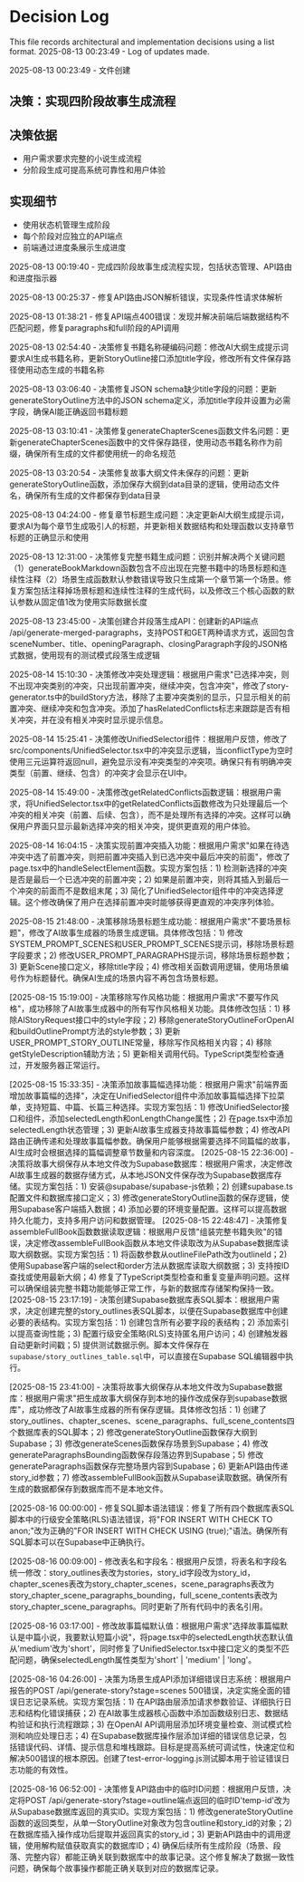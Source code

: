 # Decision Log

This file records architectural and implementation decisions using a list format.
2025-08-13 00:23:49 - Log of updates made.

2025-08-13 00:23:49 - 文件创建

## 决策：实现四阶段故事生成流程

## 决策依据 

*   用户需求要求完整的小说生成流程
*   分阶段生成可提高系统可靠性和用户体验

## 实现细节

*   使用状态机管理生成阶段
*   每个阶段对应独立的API端点
*   前端通过进度条展示生成进度

2025-08-13 00:19:40 - 完成四阶段故事生成流程实现，包括状态管理、API路由和进度指示器

2025-08-13 00:25:37 - 修复API路由JSON解析错误，实现条件性请求体解析

2025-08-13 01:38:21 - 修复API端点400错误：发现并解决前端后端数据结构不匹配问题，修复paragraphs和full阶段的API调用

2025-08-13 02:54:40 - 决策修复书籍名称硬编码问题：修改AI大纲生成提示词要求AI生成书籍名称，更新StoryOutline接口添加title字段，修改所有文件保存路径使用动态生成的书籍名称

2025-08-13 03:06:40 - 决策修复JSON schema缺少title字段的问题：更新generateStoryOutline方法中的JSON schema定义，添加title字段并设置为必需字段，确保AI能正确返回书籍标题

2025-08-13 03:10:41 - 决策修复generateChapterScenes函数文件名问题：更新generateChapterScenes函数中的文件保存路径，使用动态书籍名称作为前缀，确保所有生成的文件都使用统一的命名规范

2025-08-13 03:20:54 - 决策修复故事大纲文件未保存的问题：更新generateStoryOutline函数，添加保存大纲到data目录的逻辑，使用动态文件名，确保所有生成的文件都保存到data目录

2025-08-13 04:24:00 - 修复章节标题生成问题：决定更新AI大纲生成提示词，要求AI为每个章节生成吸引人的标题，并更新相关数据结构和处理函数以支持章节标题的正确显示和使用

2025-08-13 12:31:00 - 决策修复完整书籍生成问题：识别并解决两个关键问题（1）generateBookMarkdown函数包含不应出现在完整书籍中的场景标题和连续性注释（2）场景生成函数默认参数错误导致只生成第一个章节第一个场景。修复方案包括注释掉场景标题和连续性注释的生成代码，以及修改三个核心函数的默认参数从固定值1改为使用实际数据长度

2025-08-13 23:45:00 - 决策创建合并段落生成API：创建新的API端点 /api/generate-merged-paragraphs，支持POST和GET两种请求方式，返回包含sceneNumber、title、openingParagraph、closingParagraph字段的JSON格式数据，使用现有的测试模式段落生成逻辑

2025-08-14 15:10:30 - 决策修改冲突处理逻辑：根据用户需求"已选择冲突，则不出现冲突类别的冲突，只出现前置冲突，继续冲突，包含冲突"，修改了story-generator.ts中的buildStory方法，移除了主要冲突类别的显示，只显示相关的前置冲突、继续冲突和包含冲突。添加了hasRelatedConflicts标志来跟踪是否有相关冲突，并在没有相关冲突时显示提示信息。

2025-08-14 15:25:41 - 决策修改UnifiedSelector组件：根据用户反馈，修改了src/components/UnifiedSelector.tsx中的冲突显示逻辑，当conflictType为空时使用三元运算符返回null，避免显示没有冲突类型的冲突项。确保只有有明确冲突类型（前置、继续、包含）的冲突才会显示在UI中。

2025-08-14 15:49:00 - 决策修改getRelatedConflicts函数逻辑：根据用户需求，将UnifiedSelector.tsx中的getRelatedConflicts函数修改为只处理最后一个冲突的相关冲突（前置、后续、包含），而不是处理所有选择的冲突。这样可以确保用户界面只显示最新选择冲突的相关冲突，提供更直观的用户体验。

2025-08-14 16:04:15 - 决策实现前置冲突插入功能：根据用户需求"如果在待选冲突中选了前置冲突，则把前置冲突插入到已选冲突中最后冲突的前面"，修改了page.tsx中的handleSelectElement函数。实现方案包括：1) 检测新选择的冲突是否是最后一个已选冲突的前置冲突；2) 如果是前置冲突，则将其插入到最后一个冲突的前面而不是数组末尾；3) 简化了UnifiedSelector组件中的冲突选择逻辑。这个修改确保了用户在选择前置冲突时能够获得更直观的冲突序列体验。

2025-08-15 21:48:00 - 决策移除场景标题生成功能：根据用户需求"不要场景标题"，修改了AI故事生成器的场景生成逻辑。具体修改包括：1) 修改SYSTEM_PROMPT_SCENES和USER_PROMPT_SCENES提示词，移除场景标题字段要求；2) 修改USER_PROMPT_PARAGRAPHS提示词，移除场景标题参数；3) 更新Scene接口定义，移除title字段；4) 修改相关函数调用逻辑，使用场景编号作为标题替代。确保AI生成的场景内容不再包含场景标题。

[2025-08-15 15:19:00] - 决策移除写作风格功能：根据用户需求"不要写作风格"，成功移除了AI故事生成器中的所有写作风格相关功能。具体修改包括：1) 移除AIStoryRequest接口中的style字段；2) 移除generateStoryOutlineForOpenAI和buildOutlinePrompt方法的style参数；3) 更新USER_PROMPT_STORY_OUTLINE常量，移除写作风格相关内容；4) 移除getStyleDescription辅助方法；5) 更新相关调用代码。TypeScript类型检查通过，开发服务器正常运行。

[2025-08-15 15:33:35] - 决策添加故事篇幅选择功能：根据用户需求"前端界面增加故事篇幅的选择"，决定在UnifiedSelector组件中添加故事篇幅选择下拉菜单，支持短篇、中篇、长篇三种选择。实现方案包括：1) 修改UnifiedSelector接口和组件，添加selectedLength和onLengthChange属性；2) 在page.tsx中添加selectedLength状态管理；3) 更新AI故事生成器支持故事篇幅参数；4) 修改API路由正确传递和处理故事篇幅参数。确保用户能够根据需要选择不同篇幅的故事，AI生成时会根据选择的篇幅调整章节数量和内容深度。
[2025-08-15 22:36:00] - 决策将故事大纲保存从本地文件改为Supabase数据库：根据用户需求，决定修改AI故事生成器的数据存储方式，从本地JSON文件保存改为Supabase数据库存储。实现方案包括：1) 安装@supabase/supabase-js依赖；2) 创建supabase.ts配置文件和数据库接口定义；3) 修改generateStoryOutline函数的保存逻辑，使用Supabase客户端插入数据；4) 添加必要的环境变量配置。这样可以提高数据持久化能力，支持多用户访问和数据管理。
[2025-08-15 22:48:47] - 决策修复assembleFullBook函数数据读取逻辑：根据用户反馈"组装完整书籍失败"的错误，决定修改assembleFullBook函数从本地文件读取改为从Supabase数据库读取大纲数据。实现方案包括：1) 将函数参数从outlineFilePath改为outlineId；2) 使用Supabase客户端的select和order方法从数据库读取大纲数据；3) 支持按ID查找或使用最新大纲；4) 修复了TypeScript类型检查和重复变量声明问题。这样可以确保组装完整书籍功能能够正常工作，与新的数据库存储架构保持一致。
[2025-08-15 23:17:19] - 决策创建Supabase数据库表SQL脚本：根据用户需求，决定创建完整的story_outlines表SQL脚本，以便在Supabase数据库中创建必要的表结构。实现方案包括：1) 创建包含所有必要字段的表结构；2) 添加索引以提高查询性能；3) 配置行级安全策略(RLS)支持匿名用户访问；4) 创建触发器自动更新时间戳；5) 提供测试数据示例。脚本文件保存在`supabase/story_outlines_table.sql`中，可以直接在Supabase SQL编辑器中执行。

[2025-08-15 23:41:00] - 决策将故事大纲保存从本地文件改为Supabase数据库：根据用户需求"把生成故事大纲保存到本地的操作改成保存到supabase数据库"，成功修改了AI故事生成器的所有保存逻辑。具体修改包括：1) 创建了story_outlines、chapter_scenes、scene_paragraphs、full_scene_contents四个数据库表的SQL脚本；2) 修改generateStoryOutline函数保存大纲到Supabase；3) 修改generateScenes函数保存场景到Supabase；4) 修改generateParagraphsBounding函数保存段落边界到Supabase；5) 修改generateParagraphs函数保存完整场景内容到Supabase；6) 更新API路由传递story_id参数；7) 修改assembleFullBook函数从Supabase读取数据。确保所有生成的数据都保存到数据库而不是本地文件。

[2025-08-16 00:00:00] - 修复SQL脚本语法错误：修复了所有四个数据库表SQL脚本中的行级安全策略(RLS)语法错误，将"FOR INSERT WITH CHECK TO anon;"改为正确的"FOR INSERT WITH CHECK USING (true);"语法。确保所有SQL脚本可以在Supabase中正确执行。

[2025-08-16 00:09:00] - 修改表名和字段名：根据用户反馈，将表名和字段名统一修改：story_outlines表改为stories，story_id字段改为story_id，chapter_scenes表改为story_chapter_scenes，scene_paragraphs表改为story_chapter_scene_paragraphs_bounding，full_scene_contents表改为story_chapter_scene_paragraphs。同时更新了所有代码中的表名引用。

[2025-08-16 03:17:00] - 修改故事篇幅默认值：根据用户需求"选择故事篇幅默认是中篇小说，我要默认短篇小说"，将page.tsx中的selectedLength状态默认值从'medium'改为'short'，同时修复了UnifiedSelector.tsx中接口定义的类型不匹配问题，确保selectedLength属性类型为'short' | 'medium' | 'long'。

[2025-08-16 04:26:00] - 决策为场景生成API添加详细错误日志系统：根据用户报告的POST /api/generate-story?stage=scenes 500错误，决定实施全面的错误日志记录系统。实现方案包括：1) 在API路由层添加请求参数验证、详细执行日志和结构化错误捕获；2) 在AI故事生成器核心函数中添加函数级别日志、数据结构验证和执行流程跟踪；3) 在OpenAI API调用层添加环境变量检查、测试模式检测和响应处理日志；4) 在Supabase数据库操作层添加详细的错误信息记录，包括错误代码、详情、提示信息和堆栈跟踪。目标是提高系统可调试性，快速定位和解决500错误的根本原因。创建了test-error-logging.js测试脚本用于验证错误日志功能的有效性。

[2025-08-16 06:52:00] - 决策修复API路由中的临时ID问题：根据用户反馈，决定将POST /api/generate-story?stage=outline端点返回的临时ID'temp-id'改为从Supabase数据库返回的真实ID。实现方案包括：1) 修改generateStoryOutline函数的返回类型，从单一StoryOutline对象改为包含outline和story_id的对象；2) 在数据库插入操作成功后提取并返回真实的story_id；3) 更新API路由中的调用逻辑，使用解构赋值获取真实的数据库ID；4) 确保后续所有生成阶段（场景、段落、完整内容）都能正确关联到数据库中的故事记录。这个修复解决了数据一致性问题，确保每个故事操作都能正确关联到对应的数据库记录。